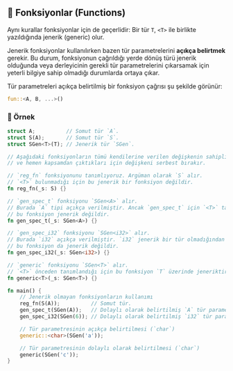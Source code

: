 ## 🔧 Fonksiyonlar (Functions)

Aynı kurallar fonksiyonlar için de geçerlidir: Bir tür `T`, `<T>` ile birlikte yazıldığında jenerik (generic) olur.

Jenerik fonksiyonlar kullanılırken bazen tür parametrelerini **açıkça belirtmek** gerekir. Bu durum, fonksiyonun çağrıldığı yerde dönüş türü jenerik olduğunda veya derleyicinin gerekli tür parametrelerini çıkarsamak için yeterli bilgiye sahip olmadığı durumlarda ortaya çıkar.

Tür parametreleri açıkça belirtilmiş bir fonksiyon çağrısı şu şekilde görünür:

```rust
fun::<A, B, ...>()
```

### 📝 Örnek

```rust
struct A;          // Somut tür `A`.
struct S(A);       // Somut tür `S`.
struct SGen<T>(T); // Jenerik tür `SGen`.

// Aşağıdaki fonksiyonların tümü kendilerine verilen değişkenin sahipliğini alır
// ve hemen kapsamdan çıktıkları için değişkeni serbest bırakır.

// `reg_fn` fonksiyonunu tanımlıyoruz. Argüman olarak `S` alır.
// `<T>` bulunmadığı için bu jenerik bir fonksiyon değildir.
fn reg_fn(_s: S) {}

// `gen_spec_t` fonksiyonu `SGen<A>` alır.
// Burada `A` tipi açıkça verilmiştir. Ancak `gen_spec_t` için `<T>` tanımlı olmadığından
// bu fonksiyon jenerik değildir.
fn gen_spec_t(_s: SGen<A>) {}

// `gen_spec_i32` fonksiyonu `SGen<i32>` alır.
// Burada `i32` açıkça verilmiştir. `i32` jenerik bir tür olmadığından
// bu fonksiyon da jenerik değildir.
fn gen_spec_i32(_s: SGen<i32>) {}

// `generic` fonksiyonu `SGen<T>` alır.
// `<T>` önceden tanımlandığı için bu fonksiyon `T` üzerinde jeneriktir.
fn generic<T>(_s: SGen<T>) {}

fn main() {
    // Jenerik olmayan fonksiyonların kullanımı
    reg_fn(S(A));          // Somut tür.
    gen_spec_t(SGen(A));   // Dolaylı olarak belirtilmiş `A` tür parametresi.
    gen_spec_i32(SGen(6)); // Dolaylı olarak belirtilmiş `i32` tür parametresi.

    // Tür parametresinin açıkça belirtilmesi (`char`)
    generic::<char>(SGen('a'));

    // Tür parametresinin dolaylı olarak belirtilmesi (`char`)
    generic(SGen('c'));
}
```
